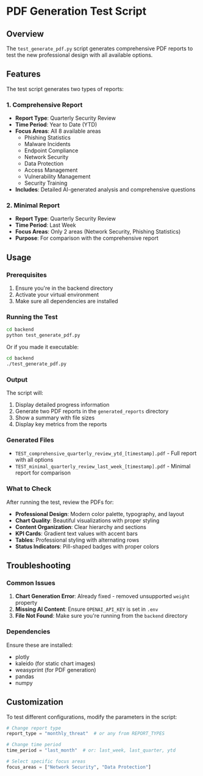 # PDF Generation Test Script

## Overview
The `test_generate_pdf.py` script generates comprehensive PDF reports to test the new professional design with all available options.

## Features
The test script generates two types of reports:

### 1. Comprehensive Report
- **Report Type**: Quarterly Security Review
- **Time Period**: Year to Date (YTD)
- **Focus Areas**: All 8 available areas
  - Phishing Statistics
  - Malware Incidents
  - Endpoint Compliance
  - Network Security
  - Data Protection
  - Access Management
  - Vulnerability Management
  - Security Training
- **Includes**: Detailed AI-generated analysis and comprehensive questions

### 2. Minimal Report
- **Report Type**: Quarterly Security Review
- **Time Period**: Last Week
- **Focus Areas**: Only 2 areas (Network Security, Phishing Statistics)
- **Purpose**: For comparison with the comprehensive report

## Usage

### Prerequisites
1. Ensure you're in the backend directory
2. Activate your virtual environment
3. Make sure all dependencies are installed

### Running the Test

```bash
cd backend
python test_generate_pdf.py
```

Or if you made it executable:

```bash
cd backend
./test_generate_pdf.py
```

### Output
The script will:
1. Display detailed progress information
2. Generate two PDF reports in the `generated_reports` directory
3. Show a summary with file sizes
4. Display key metrics from the reports

### Generated Files
- `TEST_comprehensive_quarterly_review_ytd_[timestamp].pdf` - Full report with all options
- `TEST_minimal_quarterly_review_last_week_[timestamp].pdf` - Minimal report for comparison

### What to Check
After running the test, review the PDFs for:
- **Professional Design**: Modern color palette, typography, and layout
- **Chart Quality**: Beautiful visualizations with proper styling
- **Content Organization**: Clear hierarchy and sections
- **KPI Cards**: Gradient text values with accent bars
- **Tables**: Professional styling with alternating rows
- **Status Indicators**: Pill-shaped badges with proper colors

## Troubleshooting

### Common Issues

1. **Chart Generation Error**: Already fixed - removed unsupported `weight` property
2. **Missing AI Content**: Ensure `OPENAI_API_KEY` is set in `.env`
3. **File Not Found**: Make sure you're running from the `backend` directory

### Dependencies
Ensure these are installed:
- plotly
- kaleido (for static chart images)
- weasyprint (for PDF generation)
- pandas
- numpy

## Customization

To test different configurations, modify the parameters in the script:

```python
# Change report type
report_type = "monthly_threat"  # or any from REPORT_TYPES

# Change time period
time_period = "last_month"  # or: last_week, last_quarter, ytd

# Select specific focus areas
focus_areas = ["Network Security", "Data Protection"]
``` 